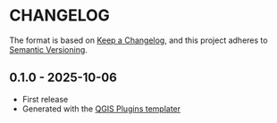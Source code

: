 # CHANGELOG

The format is based on [Keep a Changelog](https://keepachangelog.com/), and this project adheres to [Semantic Versioning](https://semver.org/).

<!--

Unreleased

## version_tag - YYYY-DD-mm

### Added

### Changed

### Removed

-->

## 0.1.0 - 2025-10-06

- First release
- Generated with the [QGIS Plugins templater](https://oslandia.gitlab.io/qgis/template-qgis-plugin/)
